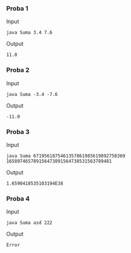 ### Proba 1

Input

    java Suma 3.4 7.6
Output

    11.0

### Proba 2

Input

    java Suma -3.4 -7.6
Output

    -11.0

### Proba 3

Input
    
    java Suma 6719561875461357861985619892758369 165897465789156473891564738531563789481
Output

    1.6590418535103194E38

### Proba 4

Input
    
    java Suma asd 222
Output

    Error